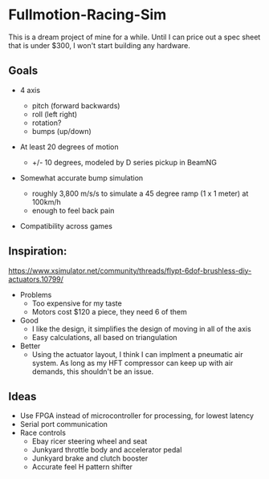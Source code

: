 # Fullmotion-Racing-Sim
This is a dream project of mine for a while. Until I can price out a spec sheet that is under $300, I won't start building any hardware.
## Goals
* 4 axis
  * pitch (forward backwards)
  * roll (left right)
  * rotation?   
  * bumps (up/down)
  
* At least 20 degrees of motion 
  * +/- 10 degrees, modeled by D series pickup in BeamNG
   
* Somewhat accurate bump simulation
  * roughly 3,800 m/s/s to simulate a 45 degree ramp (1 x 1 meter) at 100km/h
  * enough to feel back pain
   
* Compatibility across games

## Inspiration:
https://www.xsimulator.net/community/threads/flypt-6dof-brushless-diy-actuators.10799/
* Problems
  * Too expensive for my taste
  * Motors cost $120 a piece, they need 6 of them
* Good
  * I like the design, it simplifies the design of moving in all of the axis
  * Easy calculations, all based on triangulation
* Better
  * Using the actuator layout, I think I can implment a pneumatic air system. As long as my HFT compressor can keep up with air demands, this shouldn't be an issue.

## Ideas
* Use FPGA instead of microcontroller for processing, for lowest latency
* Serial port communication
* Race controls
  * Ebay ricer steering wheel and seat
  * Junkyard throttle body and accelerator pedal
  * Junkyard brake and clutch booster
  * Accurate feel H pattern shifter
